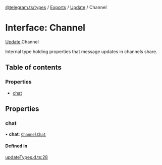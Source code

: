[@telegram.ts/types](../README.md) / [Exports](../modules.md) / [Update](../modules/Update.md) / Channel

# Interface: Channel

[Update](../modules/Update.md).Channel

Internal type holding properties that message updates in channels share.

## Table of contents

### Properties

- [chat](Update.Channel.md#chat)

## Properties

### chat

• **chat**: [`ChannelChat`](Chat.ChannelChat.md)

#### Defined in

[updateTypes.d.ts:28](https://github.com/telegramsjs/types/blob/d08200f/src/updateTypes.d.ts#L28)
